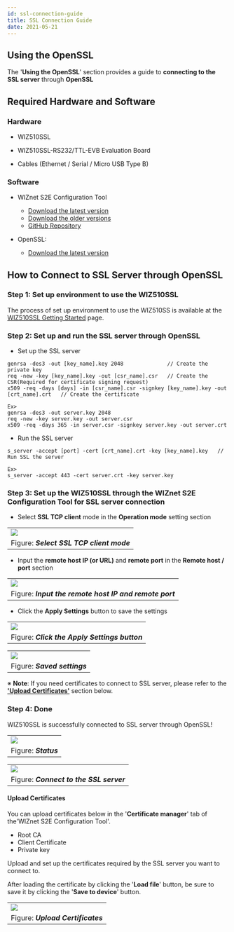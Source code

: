 ```yaml
---
id: ssl-connection-guide
title: SSL Connection Guide
date: 2021-05-21
---
```


## Using the OpenSSL

The '**Using the OpenSSL**' section provides a guide to **connecting to the SSL server** through **OpenSSL**


## Required Hardware and Software


### Hardware

  - WIZ510SSL

  - WIZ510SSL-RS232/TTL-EVB Evaluation Board

  - Cables (Ethernet / Serial / Micro USB Type B)



### Software

  - WIZnet S2E Configuration Tool
	- [Download the latest version](https://github.com/Wiznet/WIZnet-S2E-Tool-GUI/releases/tag/v1.4.0)
    - [Download the older versions](https://github.com/Wiznet/WIZnet-S2E-Tool-GUI/releases)
    - [GitHub Repository](https://github.com/Wiznet/WIZnet-S2E-Tool-GUI)

  - OpenSSL:
	- [Download the latest version](https://slproweb.com/products/Win32OpenSSL.html)



## How to Connect to SSL Server through OpenSSL

### Step 1: Set up environment to use the WIZ510SSL

The process of set up environment to use the WIZ510SS is available at the [WIZ510SSL Getting Started](./Getting-Started-EN.md) page.



### Step 2: Set up and run the SSL server through OpenSSL

  - Set up the SSL server

```
genrsa -des3 -out [key_name].key 2048              // Create the private key
req -new -key [key_name].key -out [csr_name].csr   // Create the CSR(Required for certificate signing request)
x509 -req -days [days] -in [csr_name].csr -signkey [key_name].key -out [crt_name].crt   // Create the certificate

Ex>
genrsa -des3 -out server.key 2048
req -new -key server.key -out server.csr
x509 -req -days 365 -in server.csr -signkey server.key -out server.crt
```

  - Run the SSL server

```
s_server -accept [port] -cert [crt_name].crt -key [key_name].key   // Run SSL the server

Ex>
s_server -accept 443 -cert server.crt -key server.key
```

### Step 3: Set up the WIZ510SSL through the WIZnet S2E Configuration Tool for SSL server connection

  - Select **SSL TCP client** mode in the **Operation mode** setting section

|                                                               |
| --------------------------------------------------------------|
| ![](/img/products/wiz510ssl/ssl_connection_guide/select_ssl_tcp_client_mode.png) |
| Figure: ***Select SSL TCP client mode***                      |

  - Input the **remote host IP (or URL)** and **remote port** in the **Remote host / port** section

|                                                                             |
| ----------------------------------------------------------------------------|
| ![](/img/products/wiz510ssl/ssl_connection_guide/input_the_remote_host_ip_and_remote_port.png) |
| Figure: ***Input the remote host IP and remote port***                      |

  - Click the **Apply Settings** button to save the settings

|                                                        			 |
| -------------------------------------------------------------------|
| ![](/img/products/wiz510ssl/ssl_connection_guide/click_the_apply_settings_button.png) |
| Figure: ***Click the Apply Settings button***                      |

|                                                        			 |
| -------------------------------------------------------------------|
| ![](/img/products/wiz510ssl/ssl_connection_guide/saved_settings.png) |
| Figure: ***Saved settings***

※ **Note**: If you need certificates to connect to SSL server, please refer to the [**'Upload Certificates'**](#upload-certificates) section below.

### Step 4: Done

WIZ510SSL is successfully connected to SSL server through OpenSSL!

|                                           |
| ------------------------------------------|
| ![](/img/products/wiz510ssl/ssl_connection_guide/status.png) |
| Figure: ***Status***                      |

|                                                              |
| -------------------------------------------------------------|
| ![](/img/products/wiz510ssl/ssl_connection_guide/connect_to_the_ssl_server.png) |
| Figure: ***Connect to the SSL server***                      |


#### Upload Certificates

You can upload certificates below in the '**Certificate manager**' tab of the'WIZnet S2E Configuration Tool'.
  - Root CA
  - Client Certificate
  - Private key

Upload and set up the certificates required by the SSL server you want to connect to.

After loading the certificate by clicking the '**Load file**' button, be sure to save it by clicking the '**Save to device**' button.

|                                                        |
| -------------------------------------------------------|
| ![](/img/products/wiz510ssl/ssl_connection_guide/upload_certificates.png) |
| Figure: ***Upload Certificates***                      |